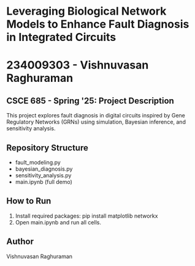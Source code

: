 # Leveraging Biological Network Models to Enhance Fault Diagnosis in Integrated Circuits
# 234009303 - Vishnuvasan Raghuraman

## CSCE 685 - Spring '25: Project Description
This project explores fault diagnosis in digital circuits inspired by Gene Regulatory Networks (GRNs) using simulation, Bayesian inference, and sensitivity analysis.

## Repository Structure
- fault_modeling.py
- bayesian_diagnosis.py
- sensitivity_analysis.py
- main.ipynb (full demo)

## How to Run
1. Install required packages:
   pip install matplotlib networkx
2. Open main.ipynb and run all cells.

## Author
Vishnuvasan Raghuraman
